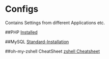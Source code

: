 Configs
=======
Contains Settings from different Applications etc.

##PHP
[Installed](http://php-osx.liip.ch/)

##MySQL
[Standard-Installation](http://dev.mysql.com/downloads/mysql/)

##oh-my-zshell CheatSheet
[zshell Cheatsheet](https://github.com/robbyrussell/oh-my-zsh/wiki/Cheatsheet)
